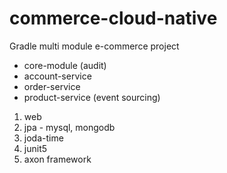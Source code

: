 # commerce-cloud-native
Gradle multi module e-commerce project

- core-module (audit)
- account-service
- order-service
- product-service (event sourcing)

1. web
2. jpa - mysql, mongodb
3. joda-time
4. junit5
5. axon framework
